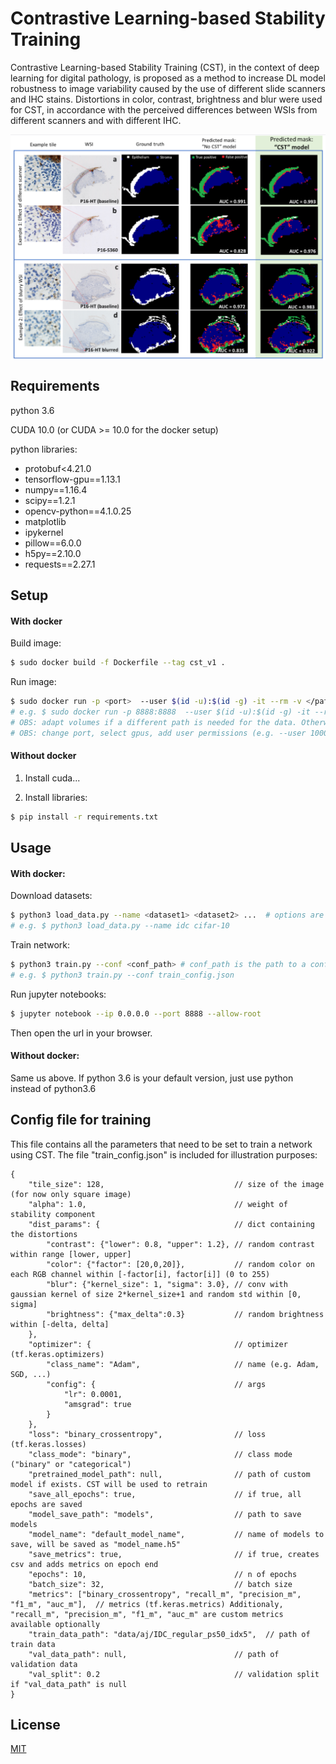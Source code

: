 # Contrastive Learning-based Stability Training

Contrastive Learning-based Stability Training (CST), in the context of deep learning for digital pathology, is proposed as a method to increase DL model robustness to image variability caused by the use of different slide scanners and IHC stains. Distortions in color, contrast, brightness and blur were used for CST, in accordance with the perceived differences between WSIs  from different scanners and with different IHC.

<img align="center" src="static/cst_segmentation.png" width="800">

## Requirements

python 3.6

CUDA 10.0 (or CUDA >= 10.0 for the docker setup)

python libraries: 
- protobuf<4.21.0
- tensorflow-gpu==1.13.1
- numpy==1.16.4
- scipy==1.2.1
- opencv-python==4.1.0.25
- matplotlib
- ipykernel
- pillow==6.0.0
- h5py==2.10.0
- requests==2.27.1

## Setup

#### With docker

Build image:

``` bash
$ sudo docker build -f Dockerfile --tag cst_v1 .
```

Run image:

```bash
$ sudo docker run -p <port>  --user $(id -u):$(id -g) -it --rm -v </path/to/this/repository>:/main_dir/CST_v1 --gpus <gpus> cst_v1:latest /bin/bash
# e.g. $ sudo docker run -p 8888:8888  --user $(id -u):$(id -g) -it --rm -v $(pwd):/main_dir/CST_v1 --gpus all cst_v1:latest /bin/bash
# OBS: adapt volumes if a different path is needed for the data. Otherwise, move data to the 'CST_v1/data'
# OBS: change port, select gpus, add user permissions (e.g. --user 1000:1000) or generally modify the run command as needed. 


```

#### Without docker 
1. Install cuda...

2. Install libraries: 
```bash 
$ pip install -r requirements.txt
```



## Usage

#### With docker:

Download datasets: 
```bash
$ python3 load_data.py --name <dataset1> <dataset2> ...  # options are idc, cifar-10, cifar-10-c. Default is idc
# e.g. $ python3 load_data.py --name idc cifar-10
```

Train network:

```bash
$ python3 train.py --conf <conf_path> # conf_path is the path to a config json file with the parameters. Default is train_config.json
# e.g. $ python3 train.py --conf train_config.json
```

Run jupyter notebooks:
```bash
$ jupyter notebook --ip 0.0.0.0 --port 8888 --allow-root
```

Then open the url in your browser.

#### Without docker:

Same us above. If python 3.6 is your default version, just use python instead of python3.6


## Config file for training
This file contains all the parameters that need to be set to train a network using CST. The file "train_config.json" is included for illustration purposes:


```jsonc
{
    "tile_size": 128,                             // size of the image (for now only square image)
    "alpha": 1.0,                                 // weight of stability component
    "dist_params": {                              // dict containing the distortions
        "contrast": {"lower": 0.8, "upper": 1.2}, // random contrast within range [lower, upper]
        "color": {"factor": [20,0,20]},           // random color on each RGB channel within [-factor[i], factor[i]] (0 to 255)
        "blur": {"kernel_size": 1, "sigma": 3.0}, // conv with gaussian kernel of size 2*kernel_size+1 and random std within [0, sigma]
        "brightness": {"max_delta":0.3}           // random brightness within [-delta, delta]
    },
    "optimizer": {                                // optimizer (tf.keras.optimizers)
        "class_name": "Adam",                     // name (e.g. Adam, SGD, ...)
        "config": {                               // args
            "lr": 0.0001,
            "amsgrad": true
        }
    },
    "loss": "binary_crossentropy",                // loss (tf.keras.losses)
    "class_mode": "binary",                       // class mode ("binary" or "categorical")
    "pretrained_model_path": null,                // path of custom model if exists. CST will be used to retrain
    "save_all_epochs": true,                      // if true, all epochs are saved
    "model_save_path": "models",                  // path to save models
    "model_name": "default_model_name",           // name of models to save, will be saved as "model_name.h5"
    "save_metrics": true,                         // if true, creates csv and adds metrics on epoch end
    "epochs": 10,                                 // n of epochs
    "batch_size": 32,                             // batch size
    "metrics": ["binary_crossentropy", "recall_m", "precision_m", "f1_m", "auc_m"],  // metrics (tf.keras.metrics) Additionaly, "recall_m", "precision_m", "f1_m", "auc_m" are custom metrics available optionally
    "train_data_path": "data/aj/IDC_regular_ps50_idx5",  // path of train data
    "val_data_path": null,                        // path of validation data
    "val_split": 0.2                              // validation split if "val_data_path" is null
}
```

## License
[MIT](https://choosealicense.com/licenses/mit/)